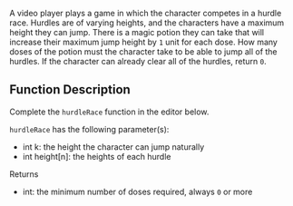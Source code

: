 A video player plays a game in which the character competes in a hurdle race. Hurdles are of varying heights, and the characters have a maximum height they can jump. There is a magic potion they can take that will increase their maximum jump height by `1` unit for each dose. How many doses of the potion must the character take to be able to jump all of the hurdles. If the character can already clear all of the hurdles, return `0`.

## Function Description

Complete the `hurdleRace` function in the editor below.

`hurdleRace` has the following parameter(s):

- int k: the height the character can jump naturally
- int height[n]: the heights of each hurdle

Returns

- int: the minimum number of doses required, always `0` or more
